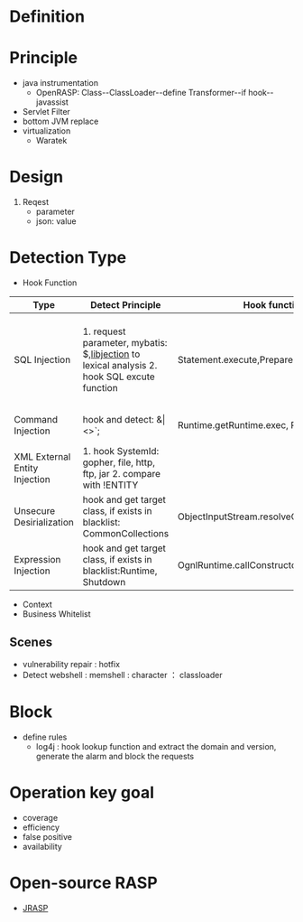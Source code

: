 # Definition

# Principle
- java instrumentation
  - OpenRASP: Class--ClassLoader--define Transformer--if hook--javassist
- Servlet Filter
- bottom JVM replace
- virtualization
  - Waratek
 
 
# Design 
1. Reqest
   - parameter
   - json: value 


# Detection Type
- Hook Function

| Type | Detect Principle | Hook function | Bypass |
| ------------- | ------------- | ------------- |  ------------- |
| SQL Injection | 1. request parameter, mybatis: $,[libjection](https://github.com/libinjection/libinjection) to lexical analysis   2. hook SQL excute function | Statement.execute,Preparestatement,mybatis| specific type not monitor: restful, json, XML or origin |
| Command Injection  | hook and detect: &\|<>`; | Runtime.getRuntime.exec, ProcessImpl.start | Same as blacklist |
| XML External Entity Injection | 1. hook SystemId: gopher, file, http, ftp, jar 2. compare with !ENTITY |   |  |
| Unsecure Desirialization | hook and get target class, if exists in blacklist: CommonCollections | ObjectInputStream.resolveClass | |
| Expression Injection | hook and get target class, if exists in blacklist:Runtime, Shutdown | OgnlRuntime.callConstructor | |

- Context
- Business Whitelist

## Scenes
- vulnerability repair : hotfix
- Detect webshell : memshell : character ： classloader

# Block
- define rules
  - log4j : hook lookup function and extract the domain and version, generate the alarm and block the requests

# Operation key goal
 - coverage
 - efficiency
 - false positive
 - availability

# Open-source RASP
- [JRASP](https://www.jrasp.com/)
